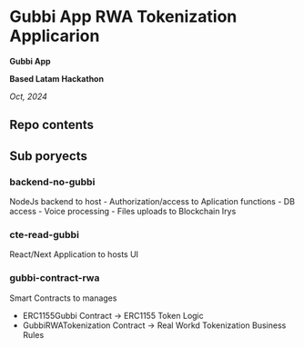 # Gubbi App RWA Tokenization Applicarion

<strong>Gubbi App</strong>

**Based Latam Hackathon**

*Oct, 2024* 

## Repo contents

## Sub poryects

### backend-no-gubbi 
NodeJs backend to host 
    - Authorization/access to Aplication functions
    - DB access
    - Voice processing
    - Files uploads to Blockchain Irys
  
### cte-read-gubbi
  React/Next Application to hosts UI

### gubbi-contract-rwa
Smart Contracts to manages
  - ERC1155Gubbi Contract -> ERC1155 Token Logic  
  - GubbiRWATokenization Contract -> Real Workd Tokenization Business Rules